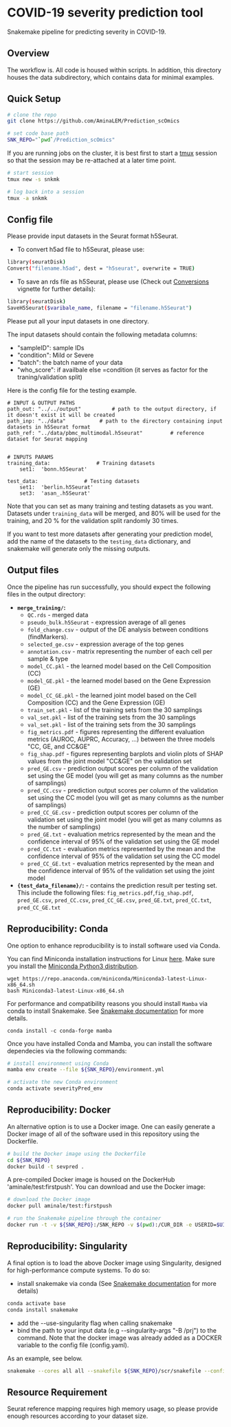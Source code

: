 COVID-19 severity prediction tool
================================

Snakemake pipeline for predicting severity in COVID-19.


Overview
--------

The workflow is. All code is housed within scripts. In addition, this directory houses the data subdirectory, which contains data for minimal examples.

Quick Setup
-----------

```bash
# clone the repo
git clone https://github.com/AminaLEM/Prediction_scOmics

# set code base path
SNK_REPO="`pwd`/Prediction_scOmics"

```

If you are running jobs on the cluster, it is best first to start a [tmux](https://github.com/tmux/tmux) session so that the session may be re-attached at a later time point. 

```bash
# start session
tmux new -s snkmk

# log back into a session
tmux -a snkmk
```
Config file
-----------
Please provide input datasets in the Seurat format h5Seurat. 

* To convert h5ad file to h5Seurat, please use:

```bash
library(seuratDisk)
Convert("filename.h5ad", dest = "h5seurat", overwrite = TRUE)
```
* To save  an rds file as h5Seurat, please use (Check out [Conversions](https://mojaveazure.github.io/seurat-disk/articles/convert-anndata.html) vignette for further details):

```bash
library(seuratDisk)
SaveH5Seurat($varibale_name, filename = "filename.h5Seurat")
```

Please put all your input datasets in one directory. 

The input datasets should contain the following metadata columns: 
* "sampleID": sample IDs
* "condition": Mild or Severe
* "batch": the batch name of your data
* "who_score": if availbale else =condition (it serves as factor for the traning/validation split)

Here is the config file for the testing example.

```
# INPUT & OUTPUT PATHS
path_out: "../../output"          # path to the output directory, if it doesn't exist it will be created 
path_inp: "../data"           # path to the directory containing input datasets in h5Seurat format
path_ref: "../data/pbmc_multimodal.h5seurat"         # reference dataset for Seurat mapping  


# INPUTS PARAMS
training_data:               # Training datasets
    set1:  'bonn.h5Seurat'        
    
test_data:               # Testing datasets
    set1:  'berlin.h5Seurat'        
    set3:  'asan_.h5Seurat'        

```
Note that you can set as many training and testing datasets as you want. Datasets under `training_data` will be merged, and 80% will be used for the training, and 20 % for the validation split randomly 30 times. 

If you want to test more datasets after generating your prediction model, add the name of the datasets to the `testing_data` dictionary, and snakemake will generate only the missing outputs.

Output files
-----------------------

Once the pipeline has run successfully, you should expect the following files in the output directory:
*   **`merge_training/`:**
    *   `QC.rds` - merged data
    *   `pseudo_bulk.h5Seurat` - expression average of all genes
    *   `fold_change.csv` - output of the DE analysis between conditions (findMarkers). 
    *   `selected_ge.csv` - expression average of the top genes
    *   `annotation.csv` - matrix representing the number of each cell per sample & type
    *   `model_CC.pkl` - the learned model based on the Cell Composition (CC)
    *   `model_GE.pkl` - the learned model based on the Gene Expression (GE)
    *   `model_CC_GE.pkl` - the learned joint model based on the Cell Composition (CC) and the Gene Expression (GE)
    *   `train_set.pkl` - list of the training sets from the 30 samplings
    *   `val_set.pkl` - list of the training sets from the 30 samplings
    *   `val_set.pkl` - list of the training sets from the 30 samplings
    *   `fig_metrics.pdf` - figures representing the different evaluation metrics (AUROC, AUPRC, Accuracy, ...) between the three models "CC, GE, and CC&GE"
    *   `fig_shap.pdf` - figures representing barplots and violin plots of SHAP values from the joint model "CC&GE" on the validation set
    *   `pred_GE.csv` - prediction output scores per column of the validation set using the GE model (you will get as many columns as the number of samplings)
    *   `pred_CC.csv` - prediction output scores per column of the validation set using the CC model (you will get as many columns as the number of samplings)
    *   `pred_CC_GE.csv` - prediction output scores per column of the validation set using the joint model (you will get as many columns as the number of samplings)
    *   `pred_GE.txt` - evaluation metrics represented by the mean and the confidence interval of 95% of the validation set using the GE model
    *   `pred_CC.txt` - evaluation metrics represented by the mean and the confidence interval of 95% of the validation set using the CC model
    *   `pred_CC_GE.txt` - evaluation metrics represented by the mean and the confidence interval of 95% of the validation set using the joint model
*   **`{test_data_filename}/`:** - contains the prediction result per testing set. This include the following files: `fig_metrics.pdf`,`fig_shap.pdf`, `pred_GE.csv`, `pred_CC.csv`, `pred_CC_GE.csv`, `pred_GE.txt`, `pred_CC.txt`, `pred_CC_GE.txt`

Reproducibility: Conda   
----------------------

One option to enhance reproducibility is to install software used via Conda.

You can find Miniconda installation instructions for Linux [here](https://docs.conda.io/projects/conda/en/latest/user-guide/install/linux.html).
Make sure you install the [Miniconda Python3 distribution](https://docs.conda.io/en/latest/miniconda.html#linux-installers).
```
wget https://repo.anaconda.com/miniconda/Miniconda3-latest-Linux-x86_64.sh
bash Miniconda3-latest-Linux-x86_64.sh
```
For performance and compatibility reasons you should install `Mamba` via conda to install Snakemake. See [Snakemake documentation](https://snakemake.readthedocs.io/en/stable/getting_started/installation.html) for more details.
```
conda install -c conda-forge mamba
```
Once you have installed Conda and Mamba, you can install the software dependecies via the following commands:

```bash
# install environment using Conda
mamba env create --file ${SNK_REPO}/environment.yml

# activate the new Conda environment
conda activate severityPred_env
```


Reproducibility: Docker
-----------------------

An alternative option is to use a Docker image. One can easily generate a Docker image of all of the software used in this repository using the Dockerfile. 

```bash
# build the Docker image using the Dockerfile
cd ${SNK_REPO}
docker build -t sevpred .
```

A pre-compiled Docker image is housed on the DockerHub 'aminale/test:firstpush'. You can download and use the Docker image:

```bash
# download the Docker image 
docker pull aminale/test:firstpush

# run the Snakemake pipeline through the container
docker run -t -v ${SNK_REPO}:/SNK_REPO -v $(pwd):/CUR_DIR -e USERID=$UID test:firstpush "snakemake --cores all all --snakefile /SNK_REPO/src/snakefile --directory /CUR_DIR --configfile /SNK_REPO/src/config.yaml --printshellcmds"
```


Reproducibility: Singularity
----------------------------

A final option is to load the above Docker image using Singularity, designed for high-performance compute systems. To do so: 
* install snakemake via conda (See [Snakemake documentation](https://snakemake.readthedocs.io/en/stable/getting_started/installation.html) for more details)

```bash
conda activate base
conda install snakemake
```

* add the --use-singularity flag when calling snakemake 
* bind the path to your input data (e.g --singularity-args "-B /prj") to the command.
Note that the docker image was already added as a DOCKER variable to the config file (config.yaml).

As an example, see below.
```bash
snakemake --cores all all --snakefile ${SNK_REPO}/scr/snakefile --configfile ${SNK_REPO}/src/config.yaml --use-singularity --singularity-prefix ${SNK_REPO}/.snakemake/singularity --singularity-args "-B /prj" --printshellcmds
```


Resource Requirement
---------------------

Seurat reference mapping requires high memory usage, so please provide enough resources according to your dataset size.

